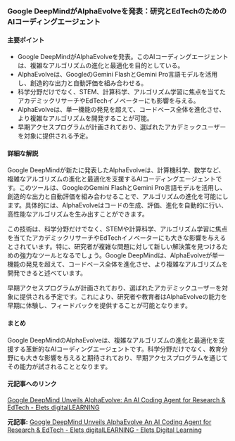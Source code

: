 ### Google DeepMindがAlphaEvolveを発表：研究とEdTechのためのAIコーディングエージェント

#### 主要ポイント
- Google DeepMindがAlphaEvolveを発表。このAIコーディングエージェントは、複雑なアルゴリズムの進化と最適化を目的としている。
- AlphaEvolveは、GoogleのGemini FlashとGemini Pro言語モデルを活用し、創造的な出力と自動評価を組み合わせる。
- 科学分野だけでなく、STEM、計算科学、アルゴリズム学習に焦点を当てたアカデミックリサーチやEdTechイノベーターにも影響を与える。
- AlphaEvolveは、単一機能の発見を超えて、コードベース全体を進化させ、より複雑なアルゴリズムを開発することが可能。
- 早期アクセスプログラムが計画されており、選ばれたアカデミックユーザーを対象に提供される予定。

#### 詳細な解説
Google DeepMindが新たに発表したAlphaEvolveは、計算機科学、数学など、複雑なアルゴリズムの進化と最適化を支援するAIコーディングエージェントです。このツールは、GoogleのGemini FlashとGemini Pro言語モデルを活用し、創造的な出力と自動評価を組み合わせることで、アルゴリズムの進化を可能にします。具体的には、AlphaEvolveはコードの生成、評価、進化を自動的に行い、高性能なアルゴリズムを生み出すことができます。

この技術は、科学分野だけでなく、STEMや計算科学、アルゴリズム学習に焦点を当てたアカデミックリサーチやEdTechイノベーターにも大きな影響を与えるとされています。特に、研究者が複雑な問題に対して新しい解決策を見つけるための強力なツールとなるでしょう。Google DeepMindは、AlphaEvolveが単一機能の発見を超えて、コードベース全体を進化させ、より複雑なアルゴリズムを開発できると述べています。

早期アクセスプログラムが計画されており、選ばれたアカデミックユーザーを対象に提供される予定です。これにより、研究者や教育者はAlphaEvolveの能力を早期に体験し、フィードバックを提供することが可能となります。

#### まとめ
Google DeepMindのAlphaEvolveは、複雑なアルゴリズムの進化と最適化を支援する革新的なAIコーディングエージェントです。科学分野だけでなく、教育分野にも大きな影響を与えると期待されており、早期アクセスプログラムを通じてその能力が試されることとなります。

#### 元記事へのリンク
[Google DeepMind Unveils AlphaEvolve: An AI Coding Agent for Research & EdTech - Elets digitalLEARNING](https://elearning.eletsonline.com/google-deepmind-unveils-alphaevolve-an-ai-coding-agent-for-research-edtech/)

**元記事:** [Google DeepMind Unveils AlphaEvolve An AI Coding Agent for Research & EdTech - Elets digitalLEARNING - Elets Digital Learning](https://digitallearning.eletsonline.com/2025/05/google-deepmind-unveils-alphaevolve-an-ai-coding-agent-for-research-edtech/)